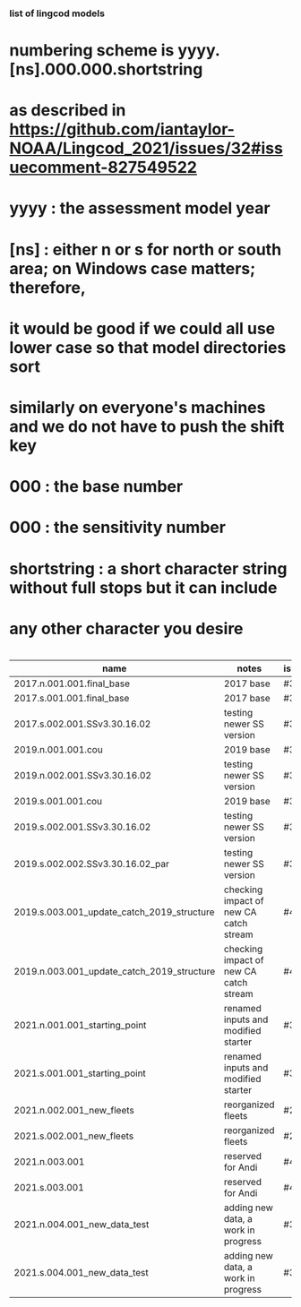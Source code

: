 ### list of lingcod models
#
# numbering scheme is yyyy.[ns].000.000.shortstring
# as described in https://github.com/iantaylor-NOAA/Lingcod_2021/issues/32#issuecomment-827549522
# yyyy : the assessment model year
# [ns] : either n or s for north or south area; on Windows case matters; therefore, 
# it would be good if we could all use lower case so that model directories sort 
# similarly on everyone's machines and we do not have to push the shift key
# 000 : the base number
# 000 : the sensitivity number
# shortstring : a short character string without full stops but it can include 
# any other character you desire
#
name | notes | issue | source
-- | -- | -- | --
2017.n.001.001.final_base | 2017 base | #32 | archive
2017.s.001.001.final_base | 2017 base | #32 | archive
2017.s.002.001.SSv3.30.16.02 | testing newer SS version | #32 | models/lingcod_model_bridging_new_exe.R
2019.n.001.001.cou | 2019 base | #32 | archive
2019.n.002.001.SSv3.30.16.02 | testing newer SS version | #32 | models/lingcod_model_bridging_new_exe.R
2019.s.001.001.cou | 2019 base | #32 | archive
2019.s.002.001.SSv3.30.16.02 | testing newer SS version | #32 | models/lingcod_model_bridging_new_exe.R
2019.s.002.002.SSv3.30.16.02_par | testing newer SS version | #32 | models/lingcod_model_bridging_new_exe.R
2019.s.003.001_update_catch_2019_structure | checking impact of new CA catch stream | #41 | from 2019.s.002.001.SSv3.30.16.02_par
2019.n.003.001_update_catch_2019_structure | checking impact of new CA catch stream | #41 | from 2019.n.002.001.SSv3.30.16.02.
2021.n.001.001_starting_point | renamed inputs and modified starter | #32 | lingcod_model_bridging_newfleets.R
2021.s.001.001_starting_point | renamed inputs and modified starter | #32 | lingcod_model_bridging_newfleets.R
2021.n.002.001_new_fleets | reorganized fleets | #27 | lingcod_model_bridging_newfleets.R
2021.s.002.001_new_fleets | reorganized fleets | #27 | lingcod_model_bridging_newfleets.R
2021.n.003.001 | reserved for Andi | #41 | 
2021.s.003.001 | reserved for Andi | #41 | 
2021.n.004.001_new_data_test | adding new data, a work in progress | #32 | lingcod_model_bridging_newdata.R
2021.s.004.001_new_data_test | adding new data, a work in progress | #32 | lingcod_model_bridging_newdata.R



